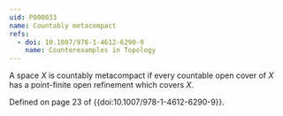 ```yaml
---
uid: P000033
name: Countably metacompact
refs:
  - doi: 10.1007/978-1-4612-6290-9
    name: Counterexamples in Topology
---
```

A space $X$ is countably metacompact if every countable open cover of $X$ has a point-finite open refinement which covers $X$.

Defined on page 23 of {{doi:10.1007/978-1-4612-6290-9}}.
